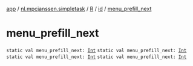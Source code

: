 [app](../../../index.md) / [nl.mpcjanssen.simpletask](../../index.md) / [R](../index.md) / [id](index.md) / [menu_prefill_next](.)

# menu_prefill_next

`static val menu_prefill_next: `[`Int`](https://kotlinlang.org/api/latest/jvm/stdlib/kotlin/-int/index.html)
`static val menu_prefill_next: `[`Int`](https://kotlinlang.org/api/latest/jvm/stdlib/kotlin/-int/index.html)
`static val menu_prefill_next: `[`Int`](https://kotlinlang.org/api/latest/jvm/stdlib/kotlin/-int/index.html)
`static val menu_prefill_next: `[`Int`](https://kotlinlang.org/api/latest/jvm/stdlib/kotlin/-int/index.html)